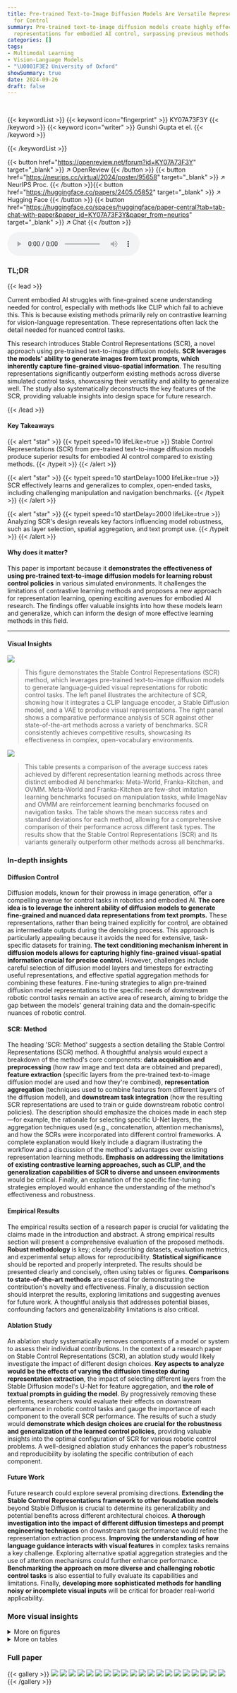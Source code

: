 ```yaml
---
title: Pre-trained Text-to-Image Diffusion Models Are Versatile Representation Learners
  for Control
summary: Pre-trained text-to-image diffusion models create highly effective, versatile
  representations for embodied AI control, surpassing previous methods.
categories: []
tags:
- Multimodal Learning
- Vision-Language Models
- "\U0001F3E2 University of Oxford"
showSummary: true
date: 2024-09-26
draft: false
---
```


<br>

{{< keywordList >}}
{{< keyword icon="fingerprint" >}} KY07A73F3Y {{< /keyword >}}
{{< keyword icon="writer" >}} Gunshi Gupta et el. {{< /keyword >}}
 
{{< /keywordList >}}

{{< button href="https://openreview.net/forum?id=KY07A73F3Y" target="_blank" >}}
↗ OpenReview
{{< /button >}}
{{< button href="https://neurips.cc/virtual/2024/poster/95658" target="_blank" >}}
↗ NeurIPS Proc.
{{< /button >}}{{< button href="https://huggingface.co/papers/2405.05852" target="_blank" >}}
↗ Hugging Face
{{< /button >}}
{{< button href="https://huggingface.co/spaces/huggingface/paper-central?tab=tab-chat-with-paper&paper_id=KY07A73F3Y&paper_from=neurips" target="_blank" >}}
↗ Chat
{{< /button >}}



<audio controls>
    <source src="https://ai-paper-reviewer.com/KY07A73F3Y/podcast.wav" type="audio/wav">
    Your browser does not support the audio element.
</audio>


### TL;DR


{{< lead >}}

Current embodied AI struggles with fine-grained scene understanding needed for control, especially with methods like CLIP which fail to achieve this.  This is because existing methods primarily rely on contrastive learning for vision-language representation.  These representations often lack the detail needed for nuanced control tasks.



This research introduces Stable Control Representations (SCR), a novel approach using pre-trained text-to-image diffusion models.  **SCR leverages the models' ability to generate images from text prompts, which inherently capture fine-grained visuo-spatial information**. The resulting representations significantly outperform existing methods across diverse simulated control tasks, showcasing their versatility and ability to generalize well. The study also systematically deconstructs the key features of the SCR, providing valuable insights into design space for future research.

{{< /lead >}}


#### Key Takeaways

{{< alert "star" >}}
{{< typeit speed=10 lifeLike=true >}} Stable Control Representations (SCR) from pre-trained text-to-image diffusion models produce superior results for embodied AI control compared to existing methods. {{< /typeit >}}
{{< /alert >}}

{{< alert "star" >}}
{{< typeit speed=10 startDelay=1000 lifeLike=true >}} SCR effectively learns and generalizes to complex, open-ended tasks, including challenging manipulation and navigation benchmarks. {{< /typeit >}}
{{< /alert >}}

{{< alert "star" >}}
{{< typeit speed=10 startDelay=2000 lifeLike=true >}} Analyzing SCR's design reveals key factors influencing model robustness, such as layer selection, spatial aggregation, and text prompt use. {{< /typeit >}}
{{< /alert >}}

#### Why does it matter?
This paper is important because it **demonstrates the effectiveness of using pre-trained text-to-image diffusion models for learning robust control policies** in various simulated environments.  It challenges the limitations of contrastive learning methods and proposes a new approach for representation learning, opening exciting avenues for embodied AI research. The findings offer valuable insights into how these models learn and generalize, which can inform the design of more effective learning methods in this field.

------
#### Visual Insights



![](https://ai-paper-reviewer.com/KY07A73F3Y/figures_1_1.jpg)

> This figure demonstrates the Stable Control Representations (SCR) method, which leverages pre-trained text-to-image diffusion models to generate language-guided visual representations for robotic control tasks. The left panel illustrates the architecture of SCR, showing how it integrates a CLIP language encoder, a Stable Diffusion model, and a VAE to produce visual representations.  The right panel shows a comparative performance analysis of SCR against other state-of-the-art methods across a variety of benchmarks. SCR consistently achieves competitive results, showcasing its effectiveness in complex, open-vocabulary environments.





![](https://ai-paper-reviewer.com/KY07A73F3Y/tables_5_1.jpg)

> This table presents a comparison of the average success rates achieved by different representation learning methods across three distinct embodied AI benchmarks: Meta-World, Franka-Kitchen, and OVMM.  Meta-World and Franka-Kitchen are few-shot imitation learning benchmarks focused on manipulation tasks, while ImageNav and OVMM are reinforcement learning benchmarks focused on navigation tasks.  The table shows the mean success rates and standard deviations for each method, allowing for a comprehensive comparison of their performance across different task types. The results show that the Stable Control Representations (SCR) and its variants generally outperform other methods across all benchmarks.





### In-depth insights


#### Diffusion Control
Diffusion models, known for their prowess in image generation, offer a compelling avenue for control tasks in robotics and embodied AI.  **The core idea is to leverage the inherent ability of diffusion models to generate fine-grained and nuanced data representations from text prompts.** These representations, rather than being trained explicitly for control, are obtained as intermediate outputs during the denoising process. This approach is particularly appealing because it avoids the need for extensive, task-specific datasets for training.  **The text conditioning mechanism inherent in diffusion models allows for capturing highly fine-grained visual-spatial information crucial for precise control.**  However, challenges include careful selection of diffusion model layers and timesteps for extracting useful representations, and effective spatial aggregation methods for combining these features.  Fine-tuning strategies to align pre-trained diffusion model representations to the specific needs of downstream robotic control tasks remain an active area of research, aiming to bridge the gap between the models' general training data and the domain-specific nuances of robotic control.

#### SCR: Method
The heading 'SCR: Method' suggests a section detailing the Stable Control Representations (SCR) method.  A thoughtful analysis would expect a breakdown of the method's core components: **data acquisition and preprocessing** (how raw image and text data are obtained and prepared), **feature extraction** (specific layers from the pre-trained text-to-image diffusion model are used and how they're combined), **representation aggregation** (techniques used to combine features from different layers of the diffusion model), and **downstream task integration** (how the resulting SCR representations are used to train or guide downstream robotic control policies).  The description should emphasize the choices made in each step—for example, the rationale for selecting specific U-Net layers, the aggregation techniques used (e.g., concatenation, attention mechanisms), and how the SCRs were incorporated into different control frameworks.  A complete explanation would likely include a diagram illustrating the workflow and a discussion of the method's advantages over existing representation learning methods.  **Emphasis on addressing the limitations of existing contrastive learning approaches, such as CLIP, and the generalization capabilities of SCR to diverse and unseen environments** would be critical.  Finally, an explanation of the specific fine-tuning strategies employed would enhance the understanding of the method's effectiveness and robustness.

#### Empirical Results
The empirical results section of a research paper is crucial for validating the claims made in the introduction and abstract.  A strong empirical results section will present a comprehensive evaluation of the proposed methods. **Robust methodology** is key; clearly describing datasets, evaluation metrics, and experimental setup allows for reproducibility. **Statistical significance** should be reported and properly interpreted. The results should be presented clearly and concisely, often using tables or figures. **Comparisons to state-of-the-art methods** are essential for demonstrating the contribution's novelty and effectiveness. Finally, a discussion section should interpret the results, exploring limitations and suggesting avenues for future work. A thoughtful analysis that addresses potential biases, confounding factors and generalizability limitations is also critical.

#### Ablation Study
An ablation study systematically removes components of a model or system to assess their individual contributions.  In the context of a research paper on Stable Control Representations (SCR), an ablation study would likely investigate the impact of different design choices.  **Key aspects to analyze would be the effects of varying the diffusion timestep during representation extraction**, the impact of selecting different layers from the Stable Diffusion model's U-Net for feature aggregation, and **the role of textual prompts in guiding the model**.  By progressively removing these elements, researchers would evaluate their effects on downstream performance in robotic control tasks and gauge the importance of each component to the overall SCR performance.  The results of such a study would **demonstrate which design choices are crucial for the robustness and generalization of the learned control policies**, providing valuable insights into the optimal configuration of SCR for various robotic control problems.  A well-designed ablation study enhances the paper’s robustness and reproducibility by isolating the specific contribution of each component.

#### Future Work
Future research could explore several promising directions. **Extending the Stable Control Representations framework to other foundation models** beyond Stable Diffusion is crucial to determine its generalizability and potential benefits across different architectural choices.  **A thorough investigation into the impact of different diffusion timesteps and prompt engineering techniques** on downstream task performance would refine the representation extraction process.  **Improving the understanding of how language guidance interacts with visual features** in complex tasks remains a key challenge.  Exploring alternative spatial aggregation strategies and the use of attention mechanisms could further enhance performance. **Benchmarking the approach on more diverse and challenging robotic control tasks** is also essential to fully evaluate its capabilities and limitations.  Finally, **developing more sophisticated methods for handling noisy or incomplete visual inputs** will be critical for broader real-world applicability.


### More visual insights

<details>
<summary>More on figures
</summary>


![](https://ai-paper-reviewer.com/KY07A73F3Y/figures_3_1.jpg)

> This figure illustrates the process of extracting Stable Control Representations (SCR) from the Stable Diffusion model.  An image and text prompt are input. The image is encoded using a VAE, added noise at a specified level (σt), and fed into the U-Net along with the language embedding from a CLIP language encoder. Feature maps from multiple layers (mid and downsampling blocks) of the U-Net are then aggregated to form the final SCR representation.


![](https://ai-paper-reviewer.com/KY07A73F3Y/figures_4_1.jpg)

> This figure shows example scenes from the Habitat simulator used in the ImageNav and OVMM tasks. The left image displays a photorealistic rendering of an indoor environment used for ImageNav, while the center image shows a top-down view of a simplified environment for OVMM. The right side showcases example objects from the training and validation sets of OVMM, highlighting the variety of objects used in the benchmark.  The figure illustrates the different visual complexities of the tasks and the diversity of objects involved in OVMM.


![](https://ai-paper-reviewer.com/KY07A73F3Y/figures_8_1.jpg)

> This figure illustrates the architecture for extracting Stable Control Representations (SCR) from a pre-trained Stable Diffusion model.  An image and text prompt are input. The image is encoded and noised using a VAE, and then fed into a U-Net along with the text embedding. Feature maps from multiple layers within the U-Net (specifically, mid and downsampling blocks) are concatenated and then passed through an interpolation and compression layer to create the final SCR representation.


![](https://ai-paper-reviewer.com/KY07A73F3Y/figures_18_1.jpg)

> This figure shows example scenes from the ImageNav and OVMM benchmark datasets used in the paper.  The left image shows a scene from ImageNav, an indoor visual navigation task. The center image displays a scene from OVMM, an open vocabulary mobile manipulation task.  The right side of the figure shows various objects used in the OVMM object set, illustrating the diversity of objects present in the dataset's training and validation sets.


![](https://ai-paper-reviewer.com/KY07A73F3Y/figures_20_1.jpg)

> This figure shows the overall approach of the paper (left) and summarizes the performance of the proposed method compared to other state-of-the-art methods on various tasks (right).  The left panel depicts the architecture for extracting Stable Control Representations (SCR) from a pre-trained text-to-image diffusion model, using a language encoder and a Stable Diffusion model. The right panel shows that SCR achieves competitive results across different robotic control tasks, demonstrating its versatility and improved performance, especially in open-vocabulary settings.


![](https://ai-paper-reviewer.com/KY07A73F3Y/figures_20_2.jpg)

> This figure shows the overall approach of the paper and the results. The left panel illustrates how Stable Control Representations (SCR) are generated using pre-trained text-to-image diffusion models, while the right panel presents a comparison of the performance of SCR against other state-of-the-art methods across multiple embodied control tasks.  The results demonstrate that SCR achieves competitive performance on diverse tasks, including those requiring open-vocabulary generalization.


![](https://ai-paper-reviewer.com/KY07A73F3Y/figures_24_1.jpg)

> This figure shows the effect of adding different levels of noise to images from three different tasks (Meta-World, OVMM, and Refer Expression) and then denoising them back to their original state. It demonstrates that the sensitivity to noise varies across tasks, with some tasks being more robust to noise than others. This finding has implications for selecting the appropriate noise level during representation extraction.


![](https://ai-paper-reviewer.com/KY07A73F3Y/figures_25_1.jpg)

> This figure shows that Stable Diffusion can extract word-level cross-attention maps that accurately localize objects in a scene.  Because these maps are category-agnostic, they make downstream policies robust to unseen objects at test time.


![](https://ai-paper-reviewer.com/KY07A73F3Y/figures_25_2.jpg)

> This figure shows images from the Open Vocabulary Mobile Manipulation (OVMM) benchmark along with their corresponding attention maps generated by the fine-tuned Stable Diffusion model. The attention maps highlight the model's focus during object localization.  Five examples demonstrate failures due to various factors like visual ambiguity and misidentification of objects, while one example demonstrates a successful localization.


</details>




<details>
<summary>More on tables
</summary>


![](https://ai-paper-reviewer.com/KY07A73F3Y/tables_6_1.jpg)
> This table presents an ablation study on the design choices for Stable Control Representations (SCR) using the Franka-Kitchen benchmark. It investigates the effects of three design parameters:  (a) Denoising timestep:  Examines the impact of different levels of noise applied to the input images before the representation is extracted. (b) Layers selection: Evaluates different combinations of layers from the U-Net (used for generating representations) that are concatenated to form the final representation.  (c) Input text prompt: Tests whether providing text descriptions affects the performance. Three cases are tested: no prompt, relevant prompts, and irrelevant prompts.

![](https://ai-paper-reviewer.com/KY07A73F3Y/tables_7_1.jpg)
> This table presents ablation studies on the impact of layer selection on the performance of CLIP and SCR models on two different benchmark tasks: Franka-Kitchen and Meta-World. For CLIP, different combinations of layers from the model are tested on Franka-Kitchen to assess their relative effectiveness.  For SCR, different combinations of layers are tested on Meta-World, along with variations in the noise level applied to the input.  The results showcase the effect of different layer combinations and noise levels on the overall success rate of the models.

![](https://ai-paper-reviewer.com/KY07A73F3Y/tables_7_2.jpg)
> This table presents the average success rates and standard errors for different representation learning methods across three robotic control tasks: Meta-World, ImageNav, and OVMM.  For each task and method, the average success rate and standard error are reported. This table allows for a comparison of the performance of different representation learning methods across various tasks, highlighting the strengths and weaknesses of each approach.

![](https://ai-paper-reviewer.com/KY07A73F3Y/tables_8_1.jpg)
> This table presents a comparison of the average success rates across three different robotic control tasks (Meta-World, Franka-Kitchen, and OVMM) using various visual representation learning methods.  The success rate is the percentage of times the agent successfully completes the task.  The table shows that Stable Control Representations (SCR) and its fine-tuned variant (SCR-FT) achieve high success rates across all three tasks, often outperforming state-of-the-art baselines (like R3M, CLIP, and VC-1).  The standard error is included to show the variability in performance.

![](https://ai-paper-reviewer.com/KY07A73F3Y/tables_17_1.jpg)
> This table shows the average success rate and standard error for the Franka-Kitchen task after fine-tuning the CLIP model.  It compares the performance of the original CLIP model to the CLIP model after fine-tuning. The results indicate a slight decrease in performance after fine-tuning.

![](https://ai-paper-reviewer.com/KY07A73F3Y/tables_18_1.jpg)
> This table presents the average success rates and standard errors for different representation learning methods across three robotic control tasks: Meta-World, Franka-Kitchen, and OVMM.  The results show how each method performed on these different tasks, allowing for a comparison of their effectiveness.  The table is divided into three subsections, each corresponding to a specific task and showing the success rate and standard deviation for different models on that task.

![](https://ai-paper-reviewer.com/KY07A73F3Y/tables_18_2.jpg)
> This table presents the average success rate and standard error for different visual representation learning methods across three distinct embodied AI tasks: Meta-World, ImageNav, and OVMM.  Meta-World and Franka-Kitchen are few-shot imitation learning benchmarks for manipulation tasks. ImageNav is an indoor visual navigation task, and OVMM is an open-vocabulary mobile manipulation benchmark. The table allows for a comparison of the performance of Stable Control Representations (SCR) and its variants against other state-of-the-art methods, highlighting SCR's competitive performance and generalization capabilities.

![](https://ai-paper-reviewer.com/KY07A73F3Y/tables_19_1.jpg)
> This table presents a comparison of the average success rates achieved by different representation learning methods across three distinct embodied AI benchmark tasks: Meta-World, Franka-Kitchen, and OVMM.  Each method's performance is shown separately for each task. The table also shows the standard error associated with each average success rate, indicating the uncertainty in the results.  The results are divided into three subtables, one for each group of tasks.

![](https://ai-paper-reviewer.com/KY07A73F3Y/tables_19_2.jpg)
> This table presents a comparison of the average success rates achieved by different representation learning methods across three embodied AI benchmark tasks: Meta-World, ImageNav, and OVMM.  The table is broken down into three subtables: (a) shows results for Meta-World and Franka Kitchen, (b) for ImageNav and (c) for OVMM. For each task and method, the average success rate and its standard error are reported, allowing for a quantitative comparison of the different approaches' performance across various robotic control tasks. Note that different metrics are used to calculate the success rate of each task, hence the values should be interpreted in their own contexts.

![](https://ai-paper-reviewer.com/KY07A73F3Y/tables_21_1.jpg)
> This table presents the average success rate and standard error for different vision-language representation models across three embodied AI benchmarks: Meta-World, Franka-Kitchen, and OVMM.  The results show the performance of Stable Control Representations (SCR) and its variants compared to several baseline models, including CLIP, R3M, VC-1, and Voltron.  It highlights the competitive performance of SCR across diverse tasks, including manipulation and navigation, demonstrating its versatility in learning control policies.

![](https://ai-paper-reviewer.com/KY07A73F3Y/tables_21_2.jpg)
> This table presents the average success rates and standard errors for different vision-language representations across three distinct embodied AI benchmarks: Meta-World and Franka-Kitchen (few-shot imitation learning), ImageNav (reinforcement learning-based indoor navigation), and OVMM (reinforcement learning-based open-vocabulary mobile manipulation).  The results showcase the performance of Stable Control Representations (SCR) and its variants compared to various baselines, demonstrating the efficacy of diffusion-model-based representations for control tasks.

</details>




### Full paper

{{< gallery >}}
<img src="https://ai-paper-reviewer.com/KY07A73F3Y/1.png" class="grid-w50 md:grid-w33 xl:grid-w25" />
<img src="https://ai-paper-reviewer.com/KY07A73F3Y/2.png" class="grid-w50 md:grid-w33 xl:grid-w25" />
<img src="https://ai-paper-reviewer.com/KY07A73F3Y/3.png" class="grid-w50 md:grid-w33 xl:grid-w25" />
<img src="https://ai-paper-reviewer.com/KY07A73F3Y/4.png" class="grid-w50 md:grid-w33 xl:grid-w25" />
<img src="https://ai-paper-reviewer.com/KY07A73F3Y/5.png" class="grid-w50 md:grid-w33 xl:grid-w25" />
<img src="https://ai-paper-reviewer.com/KY07A73F3Y/6.png" class="grid-w50 md:grid-w33 xl:grid-w25" />
<img src="https://ai-paper-reviewer.com/KY07A73F3Y/7.png" class="grid-w50 md:grid-w33 xl:grid-w25" />
<img src="https://ai-paper-reviewer.com/KY07A73F3Y/8.png" class="grid-w50 md:grid-w33 xl:grid-w25" />
<img src="https://ai-paper-reviewer.com/KY07A73F3Y/9.png" class="grid-w50 md:grid-w33 xl:grid-w25" />
<img src="https://ai-paper-reviewer.com/KY07A73F3Y/10.png" class="grid-w50 md:grid-w33 xl:grid-w25" />
<img src="https://ai-paper-reviewer.com/KY07A73F3Y/11.png" class="grid-w50 md:grid-w33 xl:grid-w25" />
<img src="https://ai-paper-reviewer.com/KY07A73F3Y/12.png" class="grid-w50 md:grid-w33 xl:grid-w25" />
<img src="https://ai-paper-reviewer.com/KY07A73F3Y/13.png" class="grid-w50 md:grid-w33 xl:grid-w25" />
<img src="https://ai-paper-reviewer.com/KY07A73F3Y/14.png" class="grid-w50 md:grid-w33 xl:grid-w25" />
<img src="https://ai-paper-reviewer.com/KY07A73F3Y/15.png" class="grid-w50 md:grid-w33 xl:grid-w25" />
<img src="https://ai-paper-reviewer.com/KY07A73F3Y/16.png" class="grid-w50 md:grid-w33 xl:grid-w25" />
<img src="https://ai-paper-reviewer.com/KY07A73F3Y/17.png" class="grid-w50 md:grid-w33 xl:grid-w25" />
<img src="https://ai-paper-reviewer.com/KY07A73F3Y/18.png" class="grid-w50 md:grid-w33 xl:grid-w25" />
<img src="https://ai-paper-reviewer.com/KY07A73F3Y/19.png" class="grid-w50 md:grid-w33 xl:grid-w25" />
<img src="https://ai-paper-reviewer.com/KY07A73F3Y/20.png" class="grid-w50 md:grid-w33 xl:grid-w25" />
{{< /gallery >}}